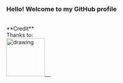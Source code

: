 ### Hello! Welcome to my GitHub profile
<br/>
**Credit**
<br/>
Thanks to:
<br/>
<a href="https://www.youtube.com/c/KenJee1"><img src="https://res.cloudinary.com/importdata/image/upload/v1595012354/yt_logo_jjgys4.png" alt="drawing" width="100"/>&nbsp;&nbsp;&nbsp;&nbsp;

<!--
**bwar25/bwar25** is a ✨ _special_ ✨ repository because its `README.md` (this file) appears on your GitHub profile.
